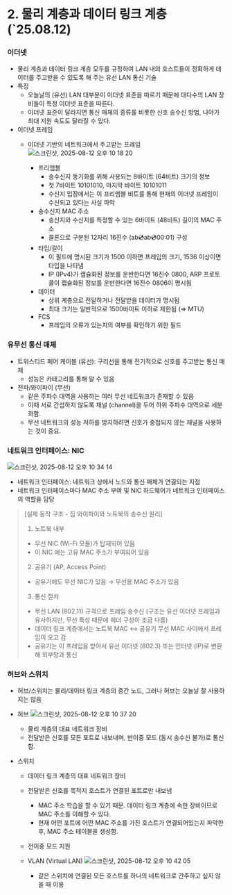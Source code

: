 # 2. 물리 계층과 데이터 링크 계층 (`25.08.12)

### 이더넷

- 물리 계층과 데이터 링크 계층 모두를 규정하여 LAN 내의 호스트들이 정확하게 데이터를 주고받을 수 있도록 해 주는 유선 LAN 통신 기술
- 특징
    - 오늘날의 (유선) LAN 대부분이 이더넷 표준을 따르기 때문에 대다수의 LAN 장비들이 특정 이더넷 표준을 따른다.
    - 이더넷 표준이 달라지면 통신 매체의 종류를 비롯한 신호 송수신 방법, 나아가 최대 지원 속도도 달라질 수 있다.
- 이더넷 프레임
    - 이더넷 기반의 네트워크에서 주고받는 프레임
        ![스크린샷, 2025-08-12 오후 10 18 20](https://github.com/user-attachments/assets/fab31a9d-75a0-488b-b2a4-50ad6d75e9e5)

        
        - 프리앰블
            - 송수신지 동기화를 위해 사용되는 8바이트 (64비트) 크기의 정보
            - 첫 7바이트 10101010, 마지막 바이트 10101011
            - 수신지 입장에서는 이 프리앰블 비트를 통해 현재의 이더넷 프레임이 수신되고 있다는 사실 파악
        - 송수신지 MAC 주소
            - 송신지와 수신지를 특정할 수 있는 6바이트 (48비트) 길이의 MAC 주소
            - 콜론으로 구분된 12자리 16진수 (ab:cd:ab:cd:00:01) 구성
        - 타입/길이
            - 이 필드에 명시된 크기가 1500 이하면 프레임의 크기, 1536 이상이면 타입을 나타냄
            - IP (IPv4)가 캡슐화된 정보를 운반한다면 16진수 0800, ARP 프로토콜이 캡슐화된 정보를 운반한다면 16진수 0806이 명시됨
        - 데이터
            - 상위 계층으로 전달하거나 전달받을 데이터가 명시됨
            - 최대 크기는 일반적으로 1500바이트 이하로 제한됨 (⇒ MTU)
        - FCS
            - 프레임의 오류가 있는지의 여부를 확인하기 위한 필드

### 유무선 통신 매체

- 트위스티드 페어 케이블 (유선): 구리선을 통해 전기적으로 신호를 주고받는 통신 매체
    - 성능은 카테고리를 통해 알 수 있음
- 전파/와이파이 (무선)
    - 같은 주파수 대역을 사용하는 여러 무선 네트워크가 존재할 수 있음
    - 이때 서로 간섭하지 않도록 채널 (channel)을 두어 하위 주파수 대역으로 세분화함.
    - 무선 네트워크의 성능 저하를 방지하려면 신호가 중첩되지 않는 채널을 사용하는 것이 중요.

### 네트워크 인터페이스: NIC
![스크린샷, 2025-08-12 오후 10 34 14](https://github.com/user-attachments/assets/f76d7a8f-4425-4ba8-b20f-25458a7bd709)


- 네트워크 인터페이스: 네트워크 상에서 노드와 통신 매체가 연결되는 지점
- 네트워크 인터페이스마다 MAC 주소 부여 및 NIC 하드웨어가 네트워크 인터페이스의 역할을 담당

> [실제 동작 구조 - 집 와이파이와 노트북의 송수신 원리]
> 1. 노트북 내부
> - 무선 NIC (Wi-Fi 모듈)가 탑재되어 있음
> - 이 NIC 에는 고유 MAC 주소가 부여되어 있음
> 
> 2. 공유기 (AP, Access Point)
> - 공유기에도 무선 NIC가 있음 → 무선용 MAC 주소가 있음
> 
> 3. 통신 절차
> - 무선 LAN (802.11) 규격으로 프레임 송수신 (구조는 유선 이더넷 프레임과 유사하지만, 무선 특성 때문에 헤더 구성이 조금 다름)
> - 데이터 링크 계층에서는 노트북 MAC ↔ 공유기 무선 MAC 사이에서 프레임이 오고 감
> - 공유기는 이 프레임을 받아서 유선 이더넷 (802.3) 또는 인터넷 (IP)로 변환해 외부망과 통신

### 허브와 스위치

- 허브/스위치는 물리/데이터 링크 계층의 중간 노드, 그러나 허브는 오늘날 잘 사용하지는 않음
- 허브
![스크린샷, 2025-08-12 오후 10 37 20](https://github.com/user-attachments/assets/e2a92cec-f77b-4810-b929-2c8897f42cbb)

    
    
    - 물리 계층의 대표 네트워크 장비
    - 전달받은 신호를 모든 포트로 내보내며, 반이중 모드 (동시 송수신 불가)로 통신함.
- 스위치
    - 데이터 링크 계층의 대표 네트워크 장비
    - 전달받은 신호를 목적지 호스트가 연결된 포트로만 내보냄
        - MAC 주소 학습을 할 수 있기 때문. 데이터 링크 계층에 속한 장비이므로 MAC 주소를 이해할 수 있다.
        - 현재 어떤 포트에 어떤 MAC 주소를 가진 호스트가 연결되어있는지 파악한 후, MAC 주소 테이블을 생성함.
    - 전이중 모드 지원
    - VLAN (Virtual LAN)
        ![스크린샷, 2025-08-12 오후 10 42 05](https://github.com/user-attachments/assets/ea088b8c-d93e-4d71-852c-eb951c443ac3)

        
        - 같은 스위치에 연결된 모든 호스트를 하나의 네트워크로 간주하고 싶지 않을 때 이용

